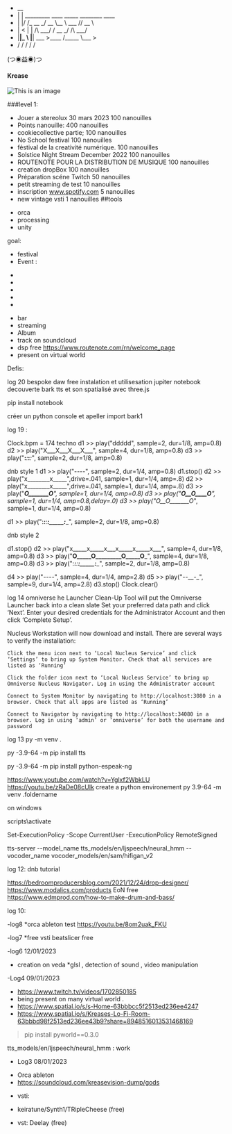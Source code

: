 

- __                                         
- |  | _________   ____ _____  ________ ____  
- |  |/ /\_  __ \_/ __ \\__  \ \___   // __ \ 
- |    <  |  | \/\  ___/ / __ \_/    /\  ___/ 
- |__|_ \ |__|    \___  >____  /_____ \\___  >
-    \/             \/     \/      \/    \/ 

(つ◉益◉)つ

#### Krease

![This is an image](https://scontent-cdt1-1.xx.fbcdn.net/v/t39.30808-1/274332014_5277218398964102_8297495416610704222_n.jpg?stp=cp0_dst-jpg_p60x60&_nc_cat=105&ccb=1-7&_nc_sid=c6021c&_nc_ohc=jyyMRQhAbg0AX_RPU-1&tn=JccsvCW0h8j7PqIG&_nc_ht=scontent-cdt1-1.xx&oh=00_AfAZXWpiZf2v4yy-Uk0MbTWH8lZf0OKx8lcSUzahZgfy1A&oe=63C19617)

###level  1:
* Jouer a stereolux 30 mars 2023            100 nanouilles
* Points nanouille: 400 nanouilles
* cookiecollective partie;                  100 nanouilles
* No School festival                        100 nanouilles
* féstival de la creativité numérique.      100 nanouilles
* Solstice Night Stream December 2022       100 nanouilles
* ROUTENOTE POUR LA DISTRIBUTION DE MUSIQUE  100 nanouilles
* creation dropBox                           100 nanouilles
* Préparation scéne Twitch                    50 nanouilles
* petit streaming de test                     10 nanouilles
* inscription  www.spotify.com                5 nanouilles
* new vintage vsti                            1 nanouilles
##tools
- orca
- processing
- unity


goal:
* festival
* Event :
-
-
-
-
-

* bar
* streaming
* Album
* track on soundcloud
* dsp free  https://www.routenote.com/rn/welcome_page
* present on  virtual world


Defis:

log 20 bespoke daw free instalation et utilisesation jupiter notebook decouverte bark tts et son spatialisé avec three.js


pip install notebook

créer un python console et apeller import bark1

log 19 :

Clock.bpm = 174
techno
d1 >> play("ddddd", sample=2, dur=1/8, amp=0.8)
d2 >> play("X___X___X___X___", sample=4, dur=1/8, amp=0.8)
d3 >> play("__:___:___:___:_", sample=2, dur=1/8, amp=0.8)

dnb style 1
d1 >> play("----", sample=2, dur=1/4, amp=0.8)
d1.stop()
d2 >> play("x________x_____",drive=.041, sample=1, dur=1/4, amp=.8)
d2 >> play("x________x_____",drive=.041, sample=1, dur=1/4, amp=.8)
d3 >> play("____O_______O___", sample=1, dur=1/4, amp=0.8)
d3 >> play("____O__O____O___", sample=1, dur=1/4, amp=0.8,delay=.0)
d3 >> play("_O__O_______O___", sample=1, dur=1/4, amp=0.8)

d1 >> play(":______:_____:____:_____:____", sample=2, dur=1/8, amp=0.8)



dnb style 2

d1.stop()
d2 >> play("x_____x_____x___x_____x_____x___", sample=4, dur=1/8, amp=0.8)
d3 >> play("____O_____O_________O_____O_____", sample=4, dur=1/8, amp=0.8)
d3 >> play(":______:_____:____:_____:____", sample=2, dur=1/8, amp=0.8)

d4 >> play("-_-_-_-_", sample=4, dur=1/4, amp=2.8)
d5 >> play("_-_-__-_", sample=9, dur=1/4, amp=2.8)
d3.stop()
Clock.clear()





log 14 omniverse 
he Launcher Clean-Up Tool will put the Omniverse Launcher back into a clean slate 
Set your preferred data path and click ‘Next’. Enter your desired credentials for the Administrator Account and then click ‘Complete Setup’.

Nucleus Workstation will now download and install. There are several ways to verify the installation:

    Click the menu icon next to ‘Local Nucleus Service’ and click ‘Settings’ to bring up System Monitor. Check that all services are listed as ‘Running’

    Click the folder icon next to ‘Local Nucleus Service’ to bring up Omniverse Nucleus Navigator. Log in using the Administrator account

    Connect to System Monitor by navigating to http://localhost:3080 in a browser. Check that all apps are listed as ‘Running’

    Connect to Navigator by navigating to http://localhost:34080 in a browser. Log in using ‘admin’ or ‘omniverse’ for both the username and password

log 13 
 py -m venv .
 
 py -3.9-64 -m pip install tts
 
  py -3.9-64 -m pip install python-espeak-ng
  
  https://www.youtube.com/watch?v=Yglxf2WbkLU 
  https://youtu.be/zRaDe08cUIk
  create a python environement     py 3.9-64 -m venv .foldername
  
  on windows 
  
  scripts\activate
  
  Set-ExecutionPolicy -Scope CurrentUser -ExecutionPolicy RemoteSigned
  
   tts-server  --model_name tts_models/en/ljspeech/neural_hmm               --vocoder_name    vocoder_models/en/sam/hifigan_v2
 
log 12: dnb tutorial

https://bedroomproducersblog.com/2021/12/24/drop-designer/
https://www.modalics.com/products   EoN free
https://www.edmprod.com/how-to-make-drum-and-bass/



log 10:


-log8
*orca ableton test
https://youtu.be/8om2uak_FKU


-log7
*free vsti beatslicer free



-log6 12/01/2023
* creation on veda
*glsl , detection of sound , video manipulation

-Log4 09/01/2023
* https://www.twitch.tv/videos/1702850185
* being present on many virtual world .
* https://www.spatial.io/s/s-Home-63bbbcc5f2513ed236ee4247
* https://www.spatial.io/s/Kreases-Lo-Fi-Room-63bbbd98f2513ed236ee43b9?share=8948516013531468169

> pip install pyworld==0.3.0

tts_models/en/ljspeech/neural_hmm : work  



- Log3 08/01/2023
* Orca ableton
* https://soundcloud.com/kreasevision-dump/gods    

- vsti:
* keiratune/Synth1/TRipleCheese  (free)

* vst: Deelay (free)
